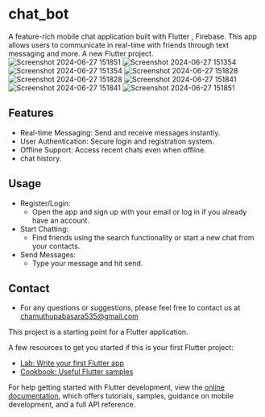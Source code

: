 # chat_bot
A feature-rich mobile chat application built with Flutter , Firebase. This app allows users to communicate in real-time with friends through text messaging and more.
A new Flutter project.
![Screenshot 2024-06-27 151851](https://github.com/chamuthu-pabasara/Mobile_Chat_Applicatin/assets/166202728/20cd1242-7bda-4ea7-99b8-35f2804da160)
![Screenshot 2024-06-27 151354](https://github.com/chamuthu-pabasara/Mobile_Chat_Applicatin/assets/166202728/472b724b-399e-403e-be3b-41e3e48f0bbd)
![Screenshot 2024-06-27 151354](https://github.com/chamuthu-pabasara/Mobile_Chat_Applicatin/assets/166202728/dbbcce46-9516-4759-83da-3d5c24d2e49d)
![Screenshot 2024-06-27 151828](https://github.com/chamuthu-pabasara/Mobile_Chat_Applicatin/assets/166202728/37554814-aa05-4b55-9132-5779b67a25eb)
![Screenshot 2024-06-27 151828](https://github.com/chamuthu-pabasara/Mobile_Chat_Applicatin/assets/166202728/0953526f-0c42-4eb5-8e63-c8878f0c8d4a)
![Screenshot 2024-06-27 151841](https://github.com/chamuthu-pabasara/Mobile_Chat_Applicatin/assets/166202728/caa9acfc-6012-470d-bd38-5751ebc0e08d)
![Screenshot 2024-06-27 151841](https://github.com/chamuthu-pabasara/Mobile_Chat_Applicatin/assets/166202728/4835548b-783e-4547-90ce-6f4a26df6f56)
![Screenshot 2024-06-27 151851](https://github.com/chamuthu-pabasara/Mobile_Chat_Applicatin/assets/166202728/cc7b9353-ccb6-4c2c-8bc9-403127aa3346)
## Features
 * Real-time Messaging: Send and receive messages instantly.
 * User Authentication: Secure login and registration system.
 * Offline Support: Access recent chats even when offline.
 * chat history.
## Usage
 * Register/Login:
   * Open the app and sign up with your email or log in if you already have an account.
 * Start Chatting:
   * Find friends using the search functionality or start a new chat from your contacts.
 * Send Messages:
   * Type your message and hit send.
## Contact
 * For any questions or suggestions, please feel free to contact us at chamuthupabasara535@gmail.com



  
This project is a starting point for a Flutter application.

A few resources to get you started if this is your first Flutter project:

- [Lab: Write your first Flutter app](https://docs.flutter.dev/get-started/codelab)
- [Cookbook: Useful Flutter samples](https://docs.flutter.dev/cookbook)

For help getting started with Flutter development, view the
[online documentation](https://docs.flutter.dev/), which offers tutorials,
samples, guidance on mobile development, and a full API reference.

